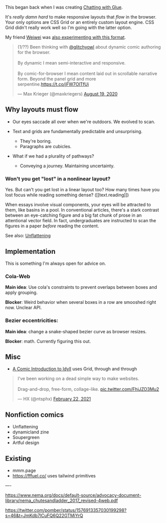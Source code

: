 
This began back when I was creating [Chatting with Glue](https://a9.io/glue-comic).

It's _really damn hard_ to make responsive layouts that _flow_ in the browser. Your only options are CSS Grid or an entirely custom layout engine. CSS Grid didn't really work well so I'm going with the latter option.

My friend [Weiwei](https://weiweihsu.com/) was [also experimenting with this format](https://weiweihsu.com/comic).

<blockquote class="twitter-tweet"><p lang="en" dir="ltr">(1/??) Been thinking with <a href="https://twitter.com/glitchyowl?ref_src=twsrc%5Etfw">@glitchyowl</a> about dynamic comic authoring for the browser.<br><br>By dynamic I mean semi-interactive and responsive.<br><br>By comic-for-browser I mean content laid out in scrollable narrative form. Beyond the panel grid and more serpentine.<a href="https://t.co/jFW7OlTfUi">https://t.co/jFW7OlTfUi</a></p>&mdash; Max Krieger (@maxkriegers) <a href="https://twitter.com/maxkriegers/status/1295952957847089152?ref_src=twsrc%5Etfw">August 19, 2020</a></blockquote> <script async src="https://platform.twitter.com/widgets.js" charset="utf-8"></script>

## Why layouts must flow

- Our eyes saccade all over when we're outdoors. We evolved to scan.

- Text and grids are fundamentally predictable and unsurprising.

  - They're boring.
  - Paragraphs are cubicles.

- What if we had a plurality of pathways?
  - Conveying a journey. Maintaining uncertainty.

### Won't you get "lost" in a nonlinear layout?

Yes. But can't you get lost in a linear layout too? How many times have you lost focus while reading something dense? ([[text.reading]])

When essays involve visual components, your eyes will be attracted to them, like basins in a pool. In conventional articles, there's a stark contrast between an eye-catching figure and a big fat chunk of prose in an attentional vector field. In fact, undergraduates are instructed to scan the figures in a paper _before_ reading the content.

See also: [Unflattening](https://www.hup.harvard.edu/catalog.php?isbn=9780674744431)

## Implementation

This is something I'm always open for advice on.

### Cola-Web

**Main idea**: Use cola's constraints to prevent overlaps between boxes and apply grouping.

**Blocker**: Weird behavior when several boxes in a row are smooshed right now. Unclear API.

### Bezier eccentricities:

**Main idea**: change a snake-shaped bezier curve as browser resizes.

**Blocker**: math. Currently figuring this out.

## Misc

- [A Comic Introduction to Idyll](https://mathisonian.github.io/idyll-comic/) uses Grid, through and through

<blockquote class="twitter-tweet"><p lang="en" dir="ltr">I&#39;ve been working on a dead simple way to make websites. <br><br>Drag-and-drop, free-form, collage-like. <a href="https://t.co/FhiJZO3Mu2">pic.twitter.com/FhiJZO3Mu2</a></p>&mdash; HX (@ntsphx) <a href="https://twitter.com/ntsphx/status/1363747307129212929?ref_src=twsrc%5Etfw">February 22, 2021</a></blockquote> <script async src="https://platform.twitter.com/widgets.js" charset="utf-8"></script>

## Nonfiction comics

- Unflattening
- dynamicland zine
- Soupergreen
- Artful design

## Existing

- mmm.page
- https://fffuel.co/ uses tailwind primitives

—-

https://www.nema.org/docs/default-source/advocacy-document-library/nema_chutesandladder_2017_revised-4web.pdf

https://twitter.com/pomber/status/1576913357030199298?s=46&t=JmKdb7lCuFQ6Q22GTMiYrQ


[//begin]: # "Autogenerated link references for markdown compatibility"
[better-reading]: better-reading.md "Reading, but good"
[//end]: # "Autogenerated link references"

